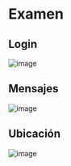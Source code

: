 # Examen

## Login

![image](https://raw.githubusercontent.com/mcris29/ionic-opestreetmap/image/mapa.png)

## Mensajes

![image](https://raw.githubusercontent.com/mcris29/ionic-opestreetmap/image/mapa2.png)

## Ubicación

![image](https://raw.githubusercontent.com/mcris29/ionic-opestreetmap/image/firebase.png)
